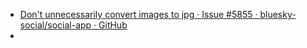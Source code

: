 - [Don't unnecessarily convert images to jpg · Issue #5855 · bluesky-social/social-app · GitHub](https://github.com/bluesky-social/social-app/issues/5855)
-